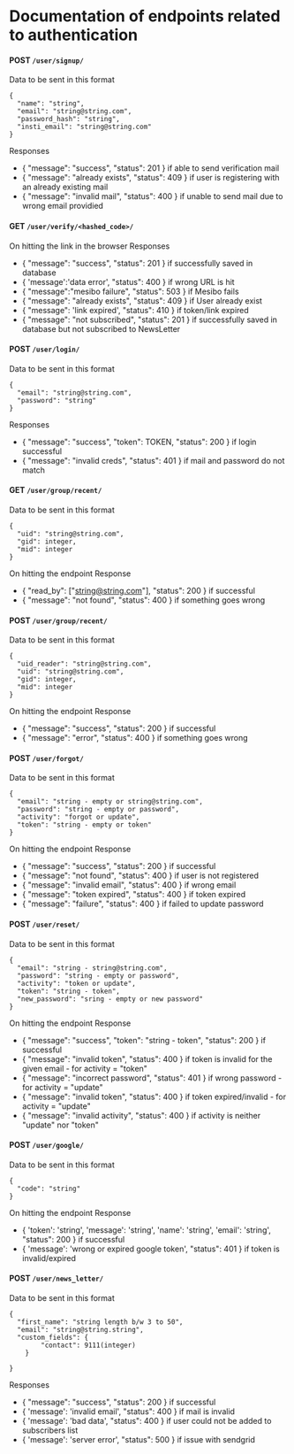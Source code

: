 # Documentation of endpoints related to authentication

#### POST  `/user/signup/`
Data to be sent in this format
```
{
  "name": "string",
  "email": "string@string.com",
  "password_hash": "string",
  "insti_email": "string@string.com"
}
```
Responses
- { "message": "success", "status": 201 } if able to send verification mail
- { "message": "already exists", "status": 409 } if user is registering with an already existing mail
- { "message": "invalid mail", "status": 400 } if unable to send mail due to wrong email providied


#### GET `/user/verify/<hashed_code>/`
On hitting the link in the browser
Responses
- { "message": "success", "status": 201 } if successfully saved in database
- { 'message':'data error', "status": 400 } if wrong URL is hit
- { "message":"mesibo failure", "status": 503 } if Mesibo fails
- { "message": "already exists", "status": 409 } if User already exist
- { "message": 'link expired', "status": 410 } if token/link expired
- { "message": "not subscribed", "status": 201 } if successfully saved in database but not subscribed to NewsLetter

#### POST `/user/login/`
Data to be sent in this format
```
{
  "email": "string@string.com",
  "password": "string"
}
```
Responses
- { "message": "success", "token": TOKEN, "status": 200 } if login successful
- { "message": "invalid creds", "status": 401 } if mail and password do not match


#### GET `/user/group/recent/`
Data to be sent in this format
```
{
  "uid": "string@string.com",
  "gid": integer,
  "mid": integer
}
```
On hitting the endpoint
Response
- { "read_by": ["string@string.com"], "status": 200 } if successful
- { "message": "not found", "status": 400 } if something goes wrong


#### POST `/user/group/recent/`
Data to be sent in this format
```
{
  "uid_reader": "string@string.com",
  "uid": "string@string.com",
  "gid": integer,
  "mid": integer
}
```
On hitting the endpoint
Response
- { "message": "success", "status": 200 } if successful
- { "message": "error", "status": 400 } if something goes wrong

#### POST `/user/forgot/`
Data to be sent in this format
```
{
  "email": "string - empty or string@string.com",
  "password": "string - empty or password",
  "activity": "forgot or update",
  "token": "string - empty or token"
}
```
On hitting the endpoint
Response
- { "message": "success", "status": 200 } if successful
- { "message": "not found", "status": 400 } if user is not registered
- { "message": "invalid email", "status": 400 } if wrong email
- { "message": "token expired", "status": 400 } if token expired
- { "message": "failure", "status": 400 } if failed to update password

#### POST `/user/reset/`
Data to be sent in this format
```
{
  "email": "string - string@string.com",
  "password": "string - empty or password",
  "activity": "token or update",
  "token": "string - token",
  "new_password": "sring - empty or new password"
}
```
On hitting the endpoint
Response
- { "message": "success", "token": "string - token", "status": 200 } if successful
- { "message": "invalid token", "status": 400 } if token is invalid for the given email - for activity = "token"
- { "message": "incorrect password", "status": 401 } if wrong password - for activity = "update"
- { "message": "invalid token", "status": 400 } if token expired/invalid - for activity = "update"
- { "message": "invalid activity", "status": 400 } if activity is neither "update" nor "token"

#### POST `/user/google/`
Data to be sent in this format
```
{
  "code": "string"
}
```
On hitting the endpoint
Response
- { 'token': 'string', 'message': 'string', 'name': 'string', 'email': 'string', "status": 200 } if successful
- { 'message': 'wrong or expired google token', "status": 401 } if token is invalid/expired

#### POST `/user/news_letter/`
Data to be sent in this format
```
{
  "first_name": "string length b/w 3 to 50",
  "email": "string@string.string",
  "custom_fields": {
		"contact": 9111(integer)
	}

}
```
Responses
- { "message": "success", "status": 200 } if successful
- { 'message': 'invalid email', "status": 400 } if mail is invalid
- { 'message': 'bad data', "status": 400 } if user could not be added to subscribers list
- { 'message': 'server error', "status": 500 } if issue with sendgrid
